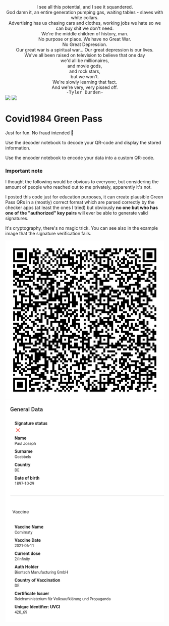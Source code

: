 <center> I see all this potential, and I see it squandered. </center>
<center>God damn it, an entire generation pumping gas, waiting tables - slaves with white collars. </center>
<center>Advertising has us chasing cars and clothes, working jobs we hate so we can buy shit we don't need. </center>
<center>We're the middle children of history, man. </center>
<center>No purpose or place. We have no Great War. </center>
<center>No Great Depression. </center>
<center>Our great war is a spiritual war... Our great depression is our lives. </center>
<center>We've all been raised on television to believe that one day </center>
<center>we'd all be millionaires, </center>
<center>and movie gods, </center>
<center>and rock stars, </center>
<center>but we won't. </center>
<center>We're slowly learning that fact.</center>
<center>And we're very, very pissed off.</center>
<center style="font-family:courier"> -Tyler Durden- </center>



<img src="https://img.shields.io/badge/Ubuntu-E95420?style=for-the-badge&logo=ubuntu&logoColor=white" />
<img src="https://img.shields.io/badge/Python-3776AB?style=for-the-badge&logo=python&logoColor=black&label=wolf&labelColor=lightblue" />



# Covid1984 Green Pass

Just for fun. No fraud intended :ghost:

Use the decoder notebook to decode your QR-code and display the stored information.

Use the encoder notebook to encode your data into a custom QR-code.

### Important note

I thought the following would be obvious to everyone, but considering the amount of people who reached out to me privately, apparently it's not.

I posted this code just for education purposes, it can create plausible Green Pass QRs in a (mostly) correct format which are parsed correctly by the checker apps (at least the ones I tried) but obviously **no one but who has one of the "authorized" key pairs** will ever be able to generate valid signatures.

It's cryptography, there's no magic trick. You can see also in the example image that the signature verification fails.

![Green Pass QR](res/qr_new.png "Green Pass QR")
![Your Government](res/thegovt.png "Your Government")

